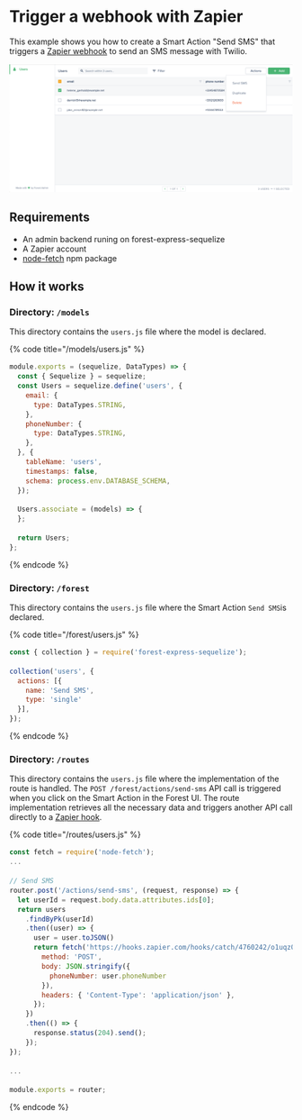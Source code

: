 # Trigger a webhook with Zapier

This example shows you how to create a Smart Action "Send SMS" that triggers a [Zapier webhook](https://zapier.com/zapbook/webhook/) to send an SMS message with Twilio.

![](../.gitbook/assets/screenshot-2020-03-10-at-16.28.18.png)

## Requirements

* An admin backend runing on forest-express-sequelize
* A Zapier account
* [node-fetch](https://www.npmjs.com/package/node-fetch) npm package

## How it works

### Directory: `/models`

This directory contains the `users.js` file where the model is declared.

{% code title="/models/users.js" %}
```javascript
module.exports = (sequelize, DataTypes) => {
  const { Sequelize } = sequelize;
  const Users = sequelize.define('users', {
    email: {
      type: DataTypes.STRING,
    },
    phoneNumber: {
      type: DataTypes.STRING,
    },
  }, {
    tableName: 'users',
    timestamps: false,
    schema: process.env.DATABASE_SCHEMA,
  });

  Users.associate = (models) => {
  };

  return Users;
};
```
{% endcode %}

### **Directory: `/forest`**

This directory contains the `users.js` file where the Smart Action `Send SMS`is declared.

{% code title="/forest/users.js" %}
```javascript
const { collection } = require('forest-express-sequelize');

collection('users', {
  actions: [{
    name: 'Send SMS',
    type: 'single'
  }],
});
```
{% endcode %}

### **Directory: `/routes`**

This directory contains the `users.js` file where the implementation of the route is handled. The `POST /forest/actions/send-sms` API call is triggered when you click on the Smart Action in the Forest UI. The route implementation retrieves all the necessary data and triggers another API call directly to a [Zapier hook](https://zapier.com/zapbook/webhook/).

{% code title="/routes/users.js" %}
```javascript
const fetch = require('node-fetch');
...

// Send SMS
router.post('/actions/send-sms', (request, response) => {
  let userId = request.body.data.attributes.ids[0];
  return users
    .findByPk(userId)
    .then((user) => {
      user = user.toJSON()
      return fetch('https://hooks.zapier.com/hooks/catch/4760242/o1uqz0r/silent', {
        method: 'POST',
        body: JSON.stringify({
          phoneNumber: user.phoneNumber
        }),
        headers: { 'Content-Type': 'application/json' },
      });
    })
    .then(() => {
      response.status(204).send();
    });
});

...

module.exports = router;
```
{% endcode %}

